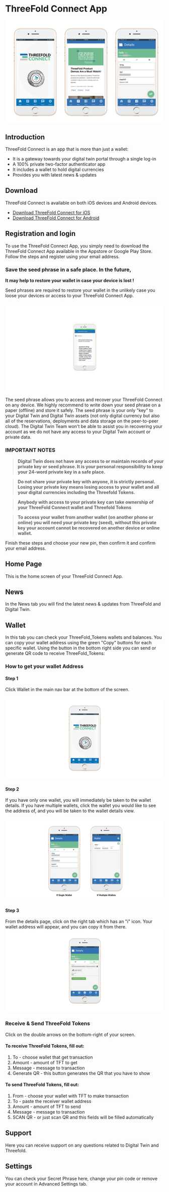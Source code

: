 # ThreeFold Connect App

![](img/threefold_connect.png)

## Introduction

ThreeFold Connect is an app that is more than just a wallet: 

- It is a gateway towards your digital twin portal through a single log-in
- A 100% private two-factor authenticator app
- It includes a wallet to hold digital currencies
- Provides you with latest news & updates

## Download

ThreeFold Connect is available on both iOS devices and Android devices.

- [Download ThreeFold Connect for iOS](https://apps.apple.com/us/app/3bot-login/id1459845885)
- [Download ThreeFold Connect for Android](https://play.google.com/store/apps/details?id=org.jimber.threebotlogin&hl=en_US)

## Registration and login

To use the ThreeFold Connect App, you simply need to download the ThreeFold Connect App available in the Appstore or Google Play Store. Follow the steps and register using your email address.

### Save the seed phrase in a safe place. In the future, 

**It may help to restore your wallet in case your device is lost !**

Seed phrases are required to restore your wallet in the unlikely case you loose your devices or access to your ThreeFold Connect App.

![](img/tf_seedphase.png)

The seed phrase allows you to access and recover your ThreeFold Connect on any device. We highly recommend to write down your seed phrase on a paper (offline) and store it safely. The seed phrase is your only "key" to your Digital Twin and Digital Twin assets (not only digital currency but also all of the reservations, deployments and data storage on the peer-to-peer cloud). The Digital Twin Team won't be able to assist you in recovering your account as we do not have any access to your Digital Twin account or private data.

### IMPORTANT NOTES

> **Digital Twin does not have any access to or maintain records of your private key or seed phrase. It is your personal responsibility to keep your 24-word private key in a safe place.**

> **Do not share your private key with anyone, it is strictly personal. Losing your private key means losing access to your wallet and all your digital currencies including the Threefold Tokens.**

> **Anybody with access to your private key can take ownership of your ThreeFold Connect wallet and Threefold Tokens**

> **To access your wallet from another wallet (on another phone or online) you will need your private key (seed), without this private key your account cannot be recovered on another device or online wallet.**

Finish these steps and choose your new pin, then confirm it and confirm your email address.

## Home Page

This is the home screen of your ThreeFold Connect App.

## News

In the News tab you will find the latest news & updates from ThreeFold and Digital Twin. 

<!--You can also subscribe to [our Telegram Channel](https://t.me/threefoldnews) to find these updates.-->

## Wallet

In this tab you can check your ThreeFold_Tokens wallets and balances. You can copy your wallet address using the green "Copy" buttons for each specific wallet. Using the button in the bottom right side you can send or generate QR code to receive ThreeFold_Tokens:

### How to get your wallet Address

#### Step 1

Click Wallet in the main nav bar at the bottom of the screen.

![](img/homescreen_wallet.png)

#### Step 2

If you have only one wallet, you will immediately be taken to the wallet details. If you have multiple wallets, click the wallet you would like to see the address of, and you will be taken to the wallet details view.

![](img/wallet_overview.png)

#### Step 3

From the details page, click on the right tab which has an "i" icon. Your wallet address will appear, and you can copy it from there.
![](img/wallet_address.png)

### Receive & Send ThreeFold Tokens

Click on the double arrows on the bottom-right of your screen.

#### To receive ThreeFold Tokens, fill out:

1. To - choose wallet that get transaction
2. Amount - amount of TFT to get
3. Message - message to transaction
4. Generate QR - this button generates the QR that you have to show

#### To send ThreeFold Tokens, fill out:

1. From - choose your wallet with TFT to make transaction
2. To - paste the receiver wallet address
3. Amount - amount of TFT to send
4. Message - message to transaction
5. SCAN QR - or just scan QR and this fields will be filled automatically

## Support

Here you can receive support on any questions related to Digital Twin and Threefold. 

## Settings

You can check your Secret Phrase here, change your pin code or remove your account in Advanced Settings tab.
